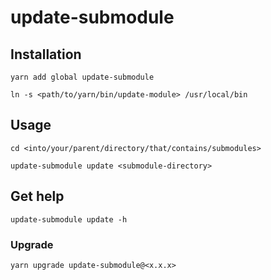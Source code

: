 # update-submodule

## Installation

```
yarn add global update-submodule
```

```
ln -s <path/to/yarn/bin/update-module> /usr/local/bin
```

## Usage

```
cd <into/your/parent/directory/that/contains/submodules>
```

```
update-submodule update <submodule-directory>
```

## Get help

```
update-submodule update -h
```

### Upgrade

```
yarn upgrade update-submodule@<x.x.x>
```
